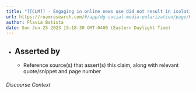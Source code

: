 ```yaml
---
title: "[[CLM]] - Engaging in online news use did not result in isolation from counter-attitudinal news sources"
url: https://roamresearch.com/#/app/dg-social-media-polarization/page/R-i0Bci7E
author: Flavia Batista
date: Sun Jun 25 2023 15:18:30 GMT-0400 (Eastern Daylight Time)
---
```


- ## Asserted by
    - Reference source(s) that assert(s) this claim, along with relevant quote/snippet and page number

###### Discourse Context



